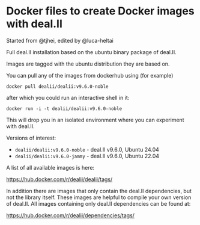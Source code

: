 # Docker files to create Docker images with deal.II

Started from @tjhei, edited by @luca-heltai

Full deal.II installation based on the ubuntu binary package of deal.II.

Images are tagged with the ubuntu distribution they are based on.

You can pull any of the images from dockerhub using (for example)

    docker pull dealii/dealii:v9.6.0-noble

after which you could run an interactive shell in it:

    docker run -i -t dealii/dealii:v9.6.0-noble

This will drop you in an isolated environment where you can experiment with deal.II.

Versions of interest:

- ``dealii/dealii:v9.6.0-noble`` - deal.II v9.6.0, Ubuntu 24.04
- ``dealii/dealii:v9.6.0-jammy`` - deal.II v9.6.0, Ubuntu 22.04

A list of all available images is here:

<https://hub.docker.com/r/dealii/dealii/tags/>

In addition there are images that only contain the deal.II dependencies, but
not the library itself. These images are helpful to compile your own version
of deal.II. All images containing only deal.II dependencies can be found at:

<https://hub.docker.com/r/dealii/dependencies/tags/>
